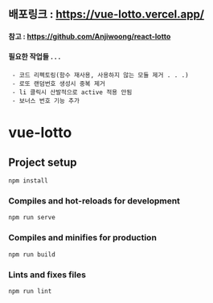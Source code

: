 ## 배포링크 : https://vue-lotto.vercel.app/

#### 참고 : https://github.com/Anjiwoong/react-lotto

#### 필요한 작업들 . . .

```
 - 코드 리펙토링(함수 재사용, 사용하지 않는 모듈 제거 . . .)
 - 로또 랜덤번호 생성시 중복 제거
 - li 클릭시 산발적으로 active 적용 안됨
 - 보너스 번호 기능 추가
```

# vue-lotto

## Project setup

```
npm install
```

### Compiles and hot-reloads for development

```
npm run serve
```

### Compiles and minifies for production

```
npm run build
```

### Lints and fixes files

```
npm run lint
```
